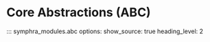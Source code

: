# Core Abstractions (ABC)

::: symphra_modules.abc
    options:
      show_source: true
      heading_level: 2